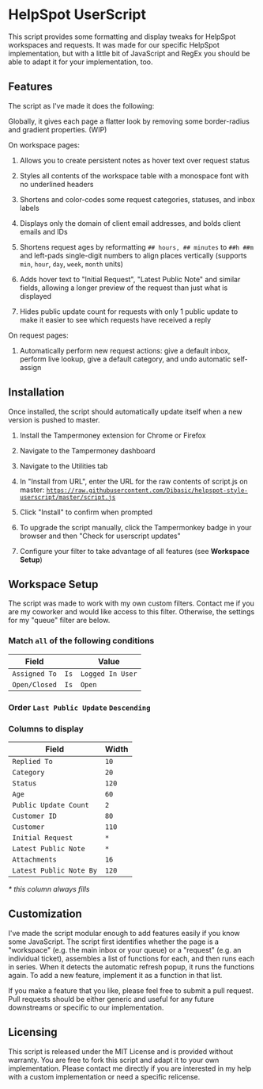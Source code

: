 # HelpSpot UserScript

This script provides some formatting and display tweaks for HelpSpot workspaces and requests. It was made for our specific HelpSpot implementation, but with a little bit of JavaScript and RegEx you should be able to adapt it for your implementation, too.

## Features

The script as I've made it does the following:

Globally, it gives each page a flatter look by removing some border-radius and gradient properties. (WIP)

On workspace pages:

1. Allows you to create persistent notes as hover text over request status

2. Styles all contents of the workspace table with a monospace font with no underlined headers

3. Shortens and color-codes some request categories, statuses, and inbox labels

4. Displays only the domain of client email addresses, and bolds client emails and IDs

5. Shortens request ages by reformatting `## hours, ## minutes` to `##h ##m` and left-pads single-digit numbers to align places vertically (supports `min`, `hour`, `day`, `week`, `month` units)

6. Adds hover text to "Initial Request", "Latest Public Note" and similar fields, allowing a longer preview of the request than just what is displayed

7. Hides public update count for requests with only 1 public update to make it easier to see which requests have received a reply

On request pages:

1. Automatically perform new request actions: give a default inbox, perform live lookup, give a default category, and undo automatic self-assign

## Installation

Once installed, the script should automatically update itself when a new version is pushed to master.

1. Install the Tampermoney extension for Chrome or Firefox

2. Navigate to the Tampermoney dashboard

3. Navigate to the Utilities tab

4. In "Install from URL", enter the URL for the raw contents of script.js on master: [`https://raw.githubusercontent.com/Dibasic/helpspot-style-userscript/master/script.js`](https://raw.githubusercontent.com/Dibasic/helpspot-style-userscript/master/script.js)

5. Click "Install" to confirm when prompted

6. To upgrade the script manually, click the Tampermonkey badge in your browser and then "Check for userscript updates"

7. Configure your filter to take advantage of all features (see **Workspace Setup**)

## Workspace Setup

The script was made to work with my own custom filters. Contact me if you are my coworker and would like access to this filter. Otherwise, the settings for my "queue" filter are below.

### Match `all` of the following conditions

| Field         |      | Value            |
|---------------|------|------------------|
| `Assigned To` | `Is` | `Logged In User` |
| `Open/Closed` | `Is` | `Open`           |

### Order `Last Public Update` `Descending`

### Columns to display

| Field                   | Width |
|-------------------------|-------|
| `Replied To`            | `10`  |
| `Category`              | `20`  |
| `Status`                | `120` |
| `Age`                   | `60`  |
| `Public Update Count`   | `2`   |
| `Customer ID`           | `80`  |
| `Customer`              | `110` |
| `Initial Request`       | `*`   |
| `Latest Public Note`    | `*`   |
| `Attachments`           | `16`  |
| `Latest Public Note By` | `120` |

*\* this column always fills*

## Customization

I've made the script modular enough to add features easily if you know some JavaScript. The script first identifies whether the page is a "workspace" (e.g. the main inbox or your queue) or a "request" (e.g. an individual ticket), assembles a list of functions for each, and then runs each in series. When it detects the automatic refresh popup, it runs the functions again. To add a new feature, implement it as a function in that list.

If you make a feature that you like, please feel free to submit a pull request. Pull requests should be either generic and useful for any future downstreams or specific to our implementation.

## Licensing

This script is released under the MIT License and is provided without warranty. You are free to fork this script and adapt it to your own implementation. Please contact me directly if you are interested in my help with a custom implementation or need a specific relicense.
